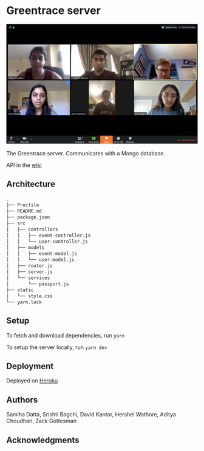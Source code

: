 # Greentrace server

![Team Photo](https://raw.githubusercontent.com/dartmouth-cs52-20S/project-greentrace/master/selfie.png?token=AMMHK67VCIRS264KTSYFM5K62Z46S)

The Greentrace server. Communicates with a Mongo database.

API in the [wiki](https://github.com/dartmouth-cs52-20S/project-api-greentrace/wiki)

## Architecture

```
.
├── Procfile
├── README.md
├── package.json
├── src
│   ├── controllers
│   │   ├── event-controller.js
│   │   └── user-controller.js
│   ├── models
│   │   ├── event-model.js
│   │   └── user-model.js
│   ├── router.js
│   ├── server.js
│   └── services
│       └── passport.js
├── static
│   └── style.css
└── yarn.lock
```

## Setup

To fetch and download dependencies, run `yarn`

To setup the server locally, run `yarn dev`

## Deployment

Deployed on [Heroku](https://greentrace-server.herokuapp.com/)

## Authors

Samiha Datta, Srishti Bagchi, David Kantor, Hershel Wathore, Aditya Choudhari, Zack Gottesman

## Acknowledgments
